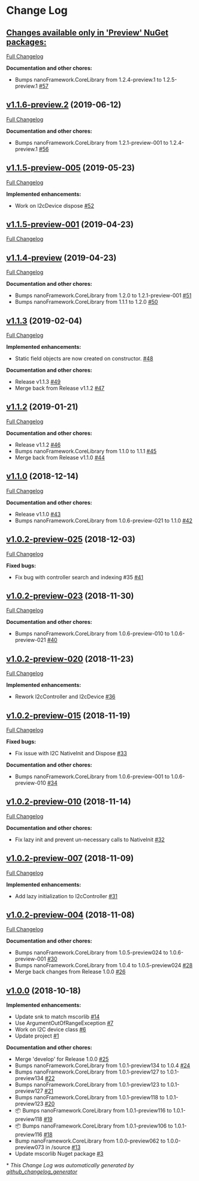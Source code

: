 # Change Log

## [**Changes available only in 'Preview' NuGet packages:**](https://github.com/nanoframework/lib-Windows.Devices.I2c/tree/HEAD)

[Full Changelog](https://github.com/nanoframework/lib-Windows.Devices.I2c/compare/v1.1.6-preview.2...HEAD)

**Documentation and other chores:**

- Bumps nanoFramework.CoreLibrary from 1.2.4-preview.1 to 1.2.5-preview.1 [\#57](https://github.com/nanoframework/lib-Windows.Devices.I2c/pull/57)

## [v1.1.6-preview.2](https://github.com/nanoframework/lib-Windows.Devices.I2c/tree/v1.1.6-preview.2) (2019-06-12)
[Full Changelog](https://github.com/nanoframework/lib-Windows.Devices.I2c/compare/v1.1.5-preview-005...v1.1.6-preview.2)

**Documentation and other chores:**

- Bumps nanoFramework.CoreLibrary from 1.2.1-preview-001 to 1.2.4-preview.1 [\#56](https://github.com/nanoframework/lib-Windows.Devices.I2c/pull/56)

## [v1.1.5-preview-005](https://github.com/nanoframework/lib-Windows.Devices.I2c/tree/v1.1.5-preview-005) (2019-05-23)
[Full Changelog](https://github.com/nanoframework/lib-Windows.Devices.I2c/compare/v1.1.5-preview-001...v1.1.5-preview-005)

**Implemented enhancements:**

- Work on I2cDevice dispose [\#52](https://github.com/nanoframework/lib-Windows.Devices.I2c/pull/52)

## [v1.1.5-preview-001](https://github.com/nanoframework/lib-Windows.Devices.I2c/tree/v1.1.5-preview-001) (2019-04-23)
[Full Changelog](https://github.com/nanoframework/lib-Windows.Devices.I2c/compare/v1.1.4-preview...v1.1.5-preview-001)

## [v1.1.4-preview](https://github.com/nanoframework/lib-Windows.Devices.I2c/tree/v1.1.4-preview) (2019-04-23)
[Full Changelog](https://github.com/nanoframework/lib-Windows.Devices.I2c/compare/v1.1.3...v1.1.4-preview)

**Documentation and other chores:**

- Bumps nanoFramework.CoreLibrary from 1.2.0 to 1.2.1-preview-001 [\#51](https://github.com/nanoframework/lib-Windows.Devices.I2c/pull/51)
- Bumps nanoFramework.CoreLibrary from 1.1.1 to 1.2.0 [\#50](https://github.com/nanoframework/lib-Windows.Devices.I2c/pull/50)

## [v1.1.3](https://github.com/nanoframework/lib-Windows.Devices.I2c/tree/v1.1.3) (2019-02-04)
[Full Changelog](https://github.com/nanoframework/lib-Windows.Devices.I2c/compare/v1.1.2...v1.1.3)

**Implemented enhancements:**

- Static field objects are now created on constructor. [\#48](https://github.com/nanoframework/lib-Windows.Devices.I2c/pull/48)

**Documentation and other chores:**

- Release v1.1.3 [\#49](https://github.com/nanoframework/lib-Windows.Devices.I2c/pull/49)
- Merge back from Release v1.1.2 [\#47](https://github.com/nanoframework/lib-Windows.Devices.I2c/pull/47)

## [v1.1.2](https://github.com/nanoframework/lib-Windows.Devices.I2c/tree/v1.1.2) (2019-01-21)
[Full Changelog](https://github.com/nanoframework/lib-Windows.Devices.I2c/compare/v1.1.0...v1.1.2)

**Documentation and other chores:**

- Release v1.1.2 [\#46](https://github.com/nanoframework/lib-Windows.Devices.I2c/pull/46)
- Bumps nanoFramework.CoreLibrary from 1.1.0 to 1.1.1 [\#45](https://github.com/nanoframework/lib-Windows.Devices.I2c/pull/45)
- Merge back from Release v1.1.0 [\#44](https://github.com/nanoframework/lib-Windows.Devices.I2c/pull/44)

## [v1.1.0](https://github.com/nanoframework/lib-Windows.Devices.I2c/tree/v1.1.0) (2018-12-14)
[Full Changelog](https://github.com/nanoframework/lib-Windows.Devices.I2c/compare/v1.0.2-preview-025...v1.1.0)

**Documentation and other chores:**

- Release v1.1.0 [\#43](https://github.com/nanoframework/lib-Windows.Devices.I2c/pull/43)
- Bumps nanoFramework.CoreLibrary from 1.0.6-preview-021 to 1.1.0 [\#42](https://github.com/nanoframework/lib-Windows.Devices.I2c/pull/42)

## [v1.0.2-preview-025](https://github.com/nanoframework/lib-Windows.Devices.I2c/tree/v1.0.2-preview-025) (2018-12-03)
[Full Changelog](https://github.com/nanoframework/lib-Windows.Devices.I2c/compare/v1.0.2-preview-023...v1.0.2-preview-025)

**Fixed bugs:**

- Fix bug with controller search and indexing \#35  [\#41](https://github.com/nanoframework/lib-Windows.Devices.I2c/pull/41)

## [v1.0.2-preview-023](https://github.com/nanoframework/lib-Windows.Devices.I2c/tree/v1.0.2-preview-023) (2018-11-30)
[Full Changelog](https://github.com/nanoframework/lib-Windows.Devices.I2c/compare/v1.0.2-preview-020...v1.0.2-preview-023)

**Documentation and other chores:**

- Bumps nanoFramework.CoreLibrary from 1.0.6-preview-010 to 1.0.6-preview-021 [\#40](https://github.com/nanoframework/lib-Windows.Devices.I2c/pull/40)

## [v1.0.2-preview-020](https://github.com/nanoframework/lib-Windows.Devices.I2c/tree/v1.0.2-preview-020) (2018-11-23)
[Full Changelog](https://github.com/nanoframework/lib-Windows.Devices.I2c/compare/v1.0.2-preview-015...v1.0.2-preview-020)

**Implemented enhancements:**

- Rework I2cController and I2cDevice [\#36](https://github.com/nanoframework/lib-Windows.Devices.I2c/pull/36)

## [v1.0.2-preview-015](https://github.com/nanoframework/lib-Windows.Devices.I2c/tree/v1.0.2-preview-015) (2018-11-19)
[Full Changelog](https://github.com/nanoframework/lib-Windows.Devices.I2c/compare/v1.0.2-preview-010...v1.0.2-preview-015)

**Fixed bugs:**

- Fix issue with I2C NativeInit and Dispose [\#33](https://github.com/nanoframework/lib-Windows.Devices.I2c/pull/33)

**Documentation and other chores:**

- Bumps nanoFramework.CoreLibrary from 1.0.6-preview-001 to 1.0.6-preview-010 [\#34](https://github.com/nanoframework/lib-Windows.Devices.I2c/pull/34)

## [v1.0.2-preview-010](https://github.com/nanoframework/lib-Windows.Devices.I2c/tree/v1.0.2-preview-010) (2018-11-14)
[Full Changelog](https://github.com/nanoframework/lib-Windows.Devices.I2c/compare/v1.0.2-preview-007...v1.0.2-preview-010)

**Documentation and other chores:**

- Fix lazy init and prevent un-necessary calls to NativeInit [\#32](https://github.com/nanoframework/lib-Windows.Devices.I2c/pull/32)

## [v1.0.2-preview-007](https://github.com/nanoframework/lib-Windows.Devices.I2c/tree/v1.0.2-preview-007) (2018-11-09)
[Full Changelog](https://github.com/nanoframework/lib-Windows.Devices.I2c/compare/v1.0.2-preview-004...v1.0.2-preview-007)

**Implemented enhancements:**

- Add lazy initialization to I2cController [\#31](https://github.com/nanoframework/lib-Windows.Devices.I2c/pull/31)

## [v1.0.2-preview-004](https://github.com/nanoframework/lib-Windows.Devices.I2c/tree/v1.0.2-preview-004) (2018-11-08)
[Full Changelog](https://github.com/nanoframework/lib-Windows.Devices.I2c/compare/v1.0.0...v1.0.2-preview-004)

**Documentation and other chores:**

- Bumps nanoFramework.CoreLibrary from 1.0.5-preview024 to 1.0.6-preview-001 [\#30](https://github.com/nanoframework/lib-Windows.Devices.I2c/pull/30)
- Bumps nanoFramework.CoreLibrary from 1.0.4 to 1.0.5-preview024 [\#28](https://github.com/nanoframework/lib-Windows.Devices.I2c/pull/28)
- Merge back changes from Release 1.0.0 [\#26](https://github.com/nanoframework/lib-Windows.Devices.I2c/pull/26)

## [v1.0.0](https://github.com/nanoframework/lib-Windows.Devices.I2c/tree/v1.0.0) (2018-10-18)
**Implemented enhancements:**

- Update snk to match mscorlib [\#14](https://github.com/nanoframework/lib-Windows.Devices.I2c/pull/14)
- Use ArgumentOutOfRangeException [\#7](https://github.com/nanoframework/lib-Windows.Devices.I2c/pull/7)
- Work on I2C device class [\#6](https://github.com/nanoframework/lib-Windows.Devices.I2c/pull/6)
- Update project [\#1](https://github.com/nanoframework/lib-Windows.Devices.I2c/pull/1)

**Documentation and other chores:**

- Merge 'develop' for Release 1.0.0 [\#25](https://github.com/nanoframework/lib-Windows.Devices.I2c/pull/25)
- Bumps nanoFramework.CoreLibrary from 1.0.1-preview134 to 1.0.4 [\#24](https://github.com/nanoframework/lib-Windows.Devices.I2c/pull/24)
- Bumps nanoFramework.CoreLibrary from 1.0.1-preview127 to 1.0.1-preview134 [\#22](https://github.com/nanoframework/lib-Windows.Devices.I2c/pull/22)
- Bumps nanoFramework.CoreLibrary from 1.0.1-preview123 to 1.0.1-preview127 [\#21](https://github.com/nanoframework/lib-Windows.Devices.I2c/pull/21)
- Bumps nanoFramework.CoreLibrary from 1.0.1-preview118 to 1.0.1-preview123 [\#20](https://github.com/nanoframework/lib-Windows.Devices.I2c/pull/20)
- 📦 Bumps nanoFramework.CoreLibrary from 1.0.1-preview116 to 1.0.1-preview118 [\#19](https://github.com/nanoframework/lib-Windows.Devices.I2c/pull/19)
- 📦 Bumps nanoFramework.CoreLibrary from 1.0.1-preview106 to 1.0.1-preview116 [\#18](https://github.com/nanoframework/lib-Windows.Devices.I2c/pull/18)
- Bump nanoFramework.CoreLibrary from 1.0.0-preview062 to 1.0.0-preview073 in /source [\#13](https://github.com/nanoframework/lib-Windows.Devices.I2c/pull/13)
- Update mscorlib Nuget package [\#3](https://github.com/nanoframework/lib-Windows.Devices.I2c/pull/3)



\* *This Change Log was automatically generated by [github_changelog_generator](https://github.com/skywinder/Github-Changelog-Generator)*
